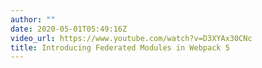 ```yaml
---
author: ""
date: 2020-05-01T05:49:16Z
video_url: https://www.youtube.com/watch?v=D3XYAx30CNc
title: Introducing Federated Modules in Webpack 5
---
```

